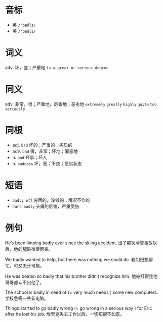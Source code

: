 # 音标

- 英 `/'bædlɪ/`
- 美 `/'bædli/`

# 词义

adv. 坏，差；严重地
`to a great or serious degree`

# 同义

adv. 非常，很；严重地，厉害地；恶劣地
`extremely` `greatly` `highly` `quite` `too` `seriously`

# 同根

- adj. `bad` 坏的；严重的；劣质的
- adv. `bad` 很，非常；坏地；邪恶地
- n. `bad` 坏事；坏人
- n. `badness` 坏，恶；不良；恶劣状态

# 短语

- `badly off` 穷困的，没钱的；境况不佳的
- `hurt badly` 头痛的厉害，严重受伤

# 例句

He’s been limping badly ever since the skiing accident.
出了那次滑雪事故以后，他的腿跛得很厉害。

We badly wanted to help, but there was nothing we could do.
我们很想帮忙，可又无计可施。

He was beaten so badly that his brother didn’t recognize him.
他被打得连他哥哥都认不出他了。

The school is badly in need of (=  very much needs  ) some new computers.
学校急需一些新电脑。

Things started to go badly wrong (=  go wrong in a serious way  ) for Eric after he lost his job.
埃里克失去工作以后，一切都很不如意。


